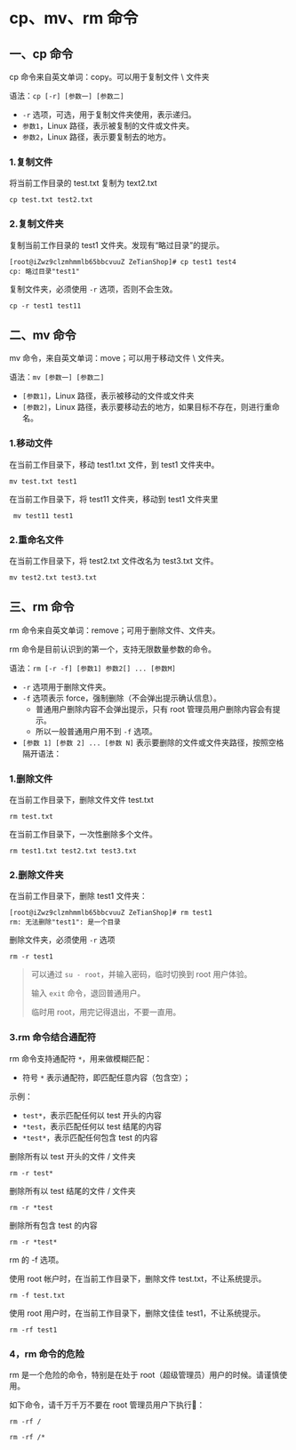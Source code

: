 # cp、mv、rm 命令

## 一、cp 命令

cp 命令来自英文单词：copy。可以用于复制文件 \ 文件夹

语法：`cp [-r] [参数一] [参数二]`

- `-r` 选项，可选，用于复制文件夹使用，表示递归。
- `参数1`，Linux 路径，表示被复制的文件或文件夹。
- `参数2`，Linux 路径，表示要复制去的地方。

### 1.复制文件

将当前工作目录的 test.txt 复制为 text2.txt

```shell
cp test.txt test2.txt
```

### 2.复制文件夹

复制当前工作目录的 test1 文件夹。发现有“略过目录”的提示。

```shell
[root@iZwz9clzmhmmlb65bbcvuuZ ZeTianShop]# cp test1 test4
cp: 略过目录"test1"
```

复制文件夹，必须使用 `-r` 选项，否则不会生效。

```shell
cp -r test1 test11
```

## 二、mv 命令

mv 命令，来自英文单词：move；可以用于移动文件 \ 文件夹。

语法：`mv [参数一] [参数二]`

- `[参数1]`，Linux 路径，表示被移动的文件或文件夹
- `[参数2]`，Linux 路径，表示要移动去的地方，如果目标不存在，则进行重命名。

### 1.移动文件

在当前工作目录下，移动 test1.txt 文件，到 test1 文件夹中。

```shell
mv test.txt test1
```

在当前工作目录下，将 test11 文件夹，移动到 test1 文件夹里

```shell
 mv test11 test1
```

### 2.重命名文件

在当前工作目录下，将 test2.txt 文件改名为 test3.txt 文件。

```shell
mv test2.txt test3.txt
```

## 三、rm 命令

rm 命令来自英文单词：remove；可用于删除文件、文件夹。

rm 命令是目前认识到的第一个，支持无限数量参数的命令。

语法：`rm [-r -f] [参数1] 参数2[] ... [参数M]`

- `-r` 选项用于删除文件夹。
- `-f` 选项表示 force，强制删除（不会弹出提示确认信息）。
  - 普通用户删除内容不会弹出提示，只有 root 管理员用户删除内容会有提示。
  - 所以一般普通用户用不到 `-f` 选项。
- `[参数 1] [参数 2] ... [参数 N]` 表示要删除的文件或文件夹路径，按照空格隔开语法：

### 1.删除文件

在当前工作目录下，删除文件文件 test.txt

```shell
rm test.txt
```

在当前工作目录下，一次性删除多个文件。

```shell
rm test1.txt test2.txt test3.txt
```

### 2.删除文件夹

在当前工作目录下，删除 test1 文件夹：

```shell
[root@iZwz9clzmhmmlb65bbcvuuZ ZeTianShop]# rm test1
rm: 无法删除"test1": 是一个目录
```

删除文件夹，必须使用 `-r` 选项

```shell
rm -r test1
```

> 可以通过 `su - root`，并输入密码，临时切换到 root 用户体验。
>
> 输入 `exit` 命令，退回普通用户。
>
> 临时用 root，用完记得退出，不要一直用。

### 3.rm 命令结合通配符

rm 命令支持通配符 `*`，用来做模糊匹配：

- 符号 `*` 表示通配符，即匹配任意内容（包含空）；

示例：

- `test*`，表示匹配任何以 test 开头的内容
- `*test`，表示匹配任何以 test 结尾的内容
- `*test*`，表示匹配任何包含 test 的内容

删除所有以 test 开头的文件 / 文件夹

````shell
rm -r test*
````

删除所有以 test 结尾的文件 / 文件夹

```shell
rm -r *test
```

删除所有包含 test 的内容

```shell
rm -r *test*
```

rm 的 -f 选项。

使用 root 帐户时，在当前工作目录下，删除文件 test.txt，不让系统提示。

```shell
rm -f test.txt
```

使用 root 用户时，在当前工作目录下，删除文佳佳 test1，不让系统提示。

```shell
rm -rf test1
```

### 4，rm 命令的危险

rm 是一个危险的命令，特别是在处于 root（超级管理员）用户的时候。请谨慎使用。

如下命令，请千万千万不要在 root 管理员用户下执行🤡：

`rm -rf /`

`rm -rf /*`
